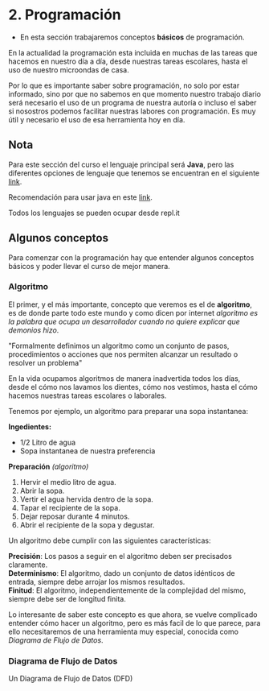 # 2. Programación

- En esta sección trabajaremos conceptos **básicos** de programación.

En la actualidad la programación esta incluida en muchas de las tareas que hacemos en nuestro día a día, desde nuestras tareas escolares, hasta el uso de nuestro microondas de casa.

Por lo que es importante saber sobre programación, no solo por estar informado, sino por que no sabemos en que momento nuestro trabajo diario será necesario el uso de un programa de nuestra autoría o incluso el saber si nosostros podemos facilitar nuestras labores con programación. Es muy útil y necesario el uso de esa herramienta hoy en día.

## Nota

Para este sección del curso el lenguaje principal será **Java**, pero las diferentes opciones de lenguaje que tenemos se encuentran en el siguiente [link](variantes/README.md).

Recomendación para usar java en este [link](https://youtu.be/uHBqENZhvyM).

Todos los lenguajes se pueden ocupar desde repl.it

## Algunos conceptos

Para comenzar con la programación hay que entender algunos conceptos básicos y poder llevar el curso de mejor manera.

### Algoritmo

El primer, y el más importante, concepto que veremos es el de **algoritmo**, es de donde parte todo este mundo y como dicen por internet *algoritmo es la palabra que ocupa un desarrollador cuando no quiere explicar que demonios hizo*.

"Formalmente definimos un algoritmo como un conjunto de pasos, procedimientos o acciones que nos permiten alcanzar un resultado o resolver un problema"

En la vida ocupamos algoritmos de manera inadvertida todos los días, desde el cómo nos lavamos los dientes, cómo nos vestimos, hasta el cómo hacemos nuestras tareas escolares o laborales.

Tenemos por ejemplo, un algoritmo para preparar una sopa instantanea:

**Ingedientes:**

- 1/2 Litro de agua
- Sopa instantanea de nuestra preferencia

**Preparación** *(algoritmo)*

1. Hervir el medio litro de agua.
1. Abrir la sopa.
1. Vertir el agua hervida dentro de la sopa.
1. Tapar el recipiente de la sopa.
1. Dejar reposar durante 4 minutos.
1. Abrir el recipiente de la sopa y degustar.

Un algoritmo debe cumplir con las siguientes características:

**Precisión**: Los pasos a seguir en el algoritmo deben ser precisados claramente.  
**Determinismo**: El algoritmo, dado un conjunto de datos idénticos de entrada, siempre debe arrojar los mismos resultados.  
**Finitud**: El algoritmo, independientemente de la complejidad del mismo, siempre debe ser de longitud finita.

Lo interesante de saber este concepto es que ahora, se vuelve complicado entender cómo hacer un algoritmo, pero es más facil de lo que parece, para ello necesitaremos de una herramienta muy especial, conocida como *Diagrama de Flujo de Datos*.

### Diagrama de Flujo de Datos

Un Diagrama de Flujo de Datos (DFD) 
